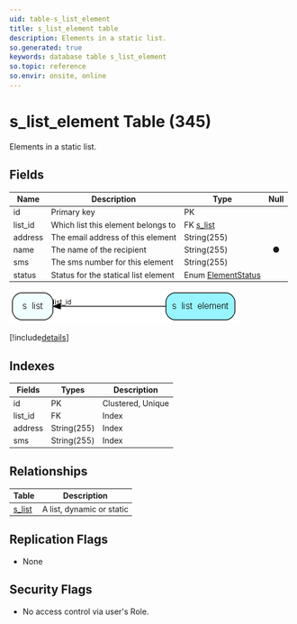```yaml
---
uid: table-s_list_element
title: s_list_element table
description: Elements in a static list.
so.generated: true
keywords: database table s_list_element
so.topic: reference
so.envir: onsite, online
---
```


# s\_list\_element Table (345)

Elements in a static list.

## Fields

| Name | Description | Type | Null |
|------|-------------|------|:----:|
|id|Primary key|PK| |
|list\_id|Which list this element belongs to|FK [s_list](s-list.md)| |
|address|The email address of this element|String(255)| |
|name|The name of the recipient|String(255)|&#x25CF;|
|sms|The sms number for this element|String(255)| |
|status|Status for the statical list element|Enum [ElementStatus](enums/elementstatus.md)| |


![s_list_element table relationship diagram](./media/s_list_element.png)

[!include[details](./includes/s-list-element.md)]

## Indexes

| Fields | Types | Description |
|--------|-------|-------------|
|id |PK |Clustered, Unique |
|list\_id |FK |Index |
|address |String(255) |Index |
|sms |String(255) |Index |

## Relationships

| Table|  Description |
|------|-------------|
|[s\_list](s-list.md)  |A list, dynamic or static |


## Replication Flags

* None

## Security Flags

* No access control via user's Role.

